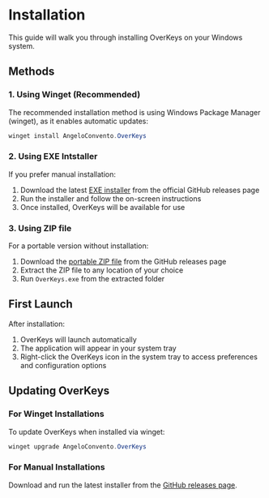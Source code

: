 # Installation

This guide will walk you through installing OverKeys on your Windows system.

## Methods

### 1. Using Winget (Recommended)

The recommended installation method is using Windows Package Manager (winget), as it enables automatic updates:

```powershell
winget install AngeloConvento.OverKeys
```

### 2. Using EXE Intstaller

If you prefer manual installation:

1. Download the latest [EXE installer](https://github.com/conventoangelo/OverKeys/releases) from the official GitHub releases page
2. Run the installer and follow the on-screen instructions
3. Once installed, OverKeys will be available for use

### 3. Using ZIP file

For a portable version without installation:

1. Download the [portable ZIP file](https://github.com/conventoangelo/OverKeys/releases) from the GitHub releases page
2. Extract the ZIP file to any location of your choice
3. Run `OverKeys.exe` from the extracted folder

## First Launch

After installation:

1. OverKeys will launch automatically
2. The application will appear in your system tray
3. Right-click the OverKeys icon in the system tray to access preferences and configuration options

## Updating OverKeys

### For Winget Installations

To update OverKeys when installed via winget:

```powershell
winget upgrade AngeloConvento.OverKeys
```

### For Manual Installations

Download and run the latest installer from the [GitHub releases page](https://github.com/conventoangelo/OverKeys/releases).
